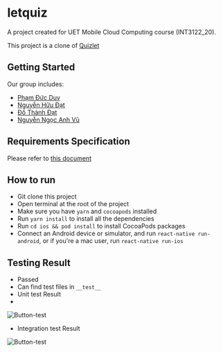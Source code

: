 # letquiz

A project created for UET Mobile Cloud Computing course (INT3122_20).

This project is a clone of [Quizlet](https://play.google.com/store/apps/details?id=com.quizlet.quizletandroid)

## Getting Started

Our group includes:

- [Phạm Đức Duy](https://github.com/dreamow99)
- [Nguyễn Hữu Đạt](https://github.com/NHDat2)
- [Đồ Thành Đạt](https://github.com/datdt312)
- [Nguyễn Ngọc Anh Vũ](https://github.com/EagleVee)

## Requirements Specification

Please refer to [this document](http://bit.ly/3bnCSaR)

## How to run

- Git clone this project
- Open terminal at the root of the project
- Make sure you have `yarn` and `cocoapods` installed
- Run `yarn install` to install all the dependencies
- Run `cd ios && pod install` to install CocoaPods packages
- Connect an Android device or simulator, and run `react-native run-android`, or if you're a mac user, run `react-native run-ios`

## Testing Result
- Passed
- Can find test files in `__test__`
- Unit test Result
- 
 ![Button-test](https://i.imgur.com/sfSmchV.png)
 
- Integration test Result 

 ![Button-test](https://i.imgur.com/Z8yYSKQ.png)

 
 
